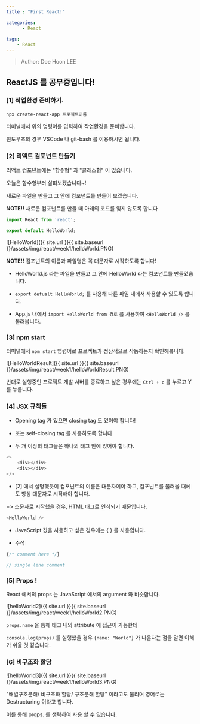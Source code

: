 ```yaml
---
title : "First React!"

categories:
      - React

tags:
    - React
---
```


> Author: Doe Hoon LEE

## ReactJS 를 공부중입니다!

### [1] 작업환경 준비하기.

```
npx create-react-app 프로젝트이름
```
터미널에서 위의 명령어를 입력하여 작업환경을 준비합니다.

윈도우즈의 경우 VSCode 나 git-bash 를 이용하시면 됩니다.

### [2] 리액트 컴포넌트 만들기

리액트 컴포넌트에는 "함수형" 과 "클래스형" 이 있습니다.

오늘은 함수형부터 살펴보겠습니다~!

새로운 파일을 만들고 그 안에 컴포넌트를 만들어 보겠습니다.

**NOTE!!** 새로운 컴포넌트를 만들 때 아래의 코드를 잊지 않도록 합니다

```js
import React from 'react';

export default HelloWorld;
```

![HelloWorld]({{ site.url }}{{ site.baseurl }}/assets/img/react/week1/helloWorld.PNG)

**NOTE!!** 컴포넌트의 이름과 파일명은 꼭 대문자로 시작하도록 합니다!

- HelloWorld.js 라는 파일을 만들고 그 안에 HelloWorld 라는 컴포넌트를 만들었습니다.

- `export defualt HelloWorld;` 를 사용해 다른 파일 내에서 사용할 수 있도록 합니다.

- App.js 내에서 `import HelloWorld from 경로` 를 사용하여 `<HelloWorld />` 를 불러옵니다.


### [3] npm start

터미널에서 `npm start` 명령어로 프로젝트가 정상적으로 작동하는지 확인해봅니다.

![HelloWorldResult]({{ site.url }}{{ site.baseurl }}/assets/img/react/week1/helloWorldResult.PNG)

반대로 실행중인 프로젝트 개발 서버를 종료하고 싶은 경우에는 `Ctrl + c` 를 누르고 Y 를 누릅니다.

### [4] JSX 규칙들

  * Opening tag 가 있으면 closing tag 도 있어야 합니다!

  * 또는 self-closing tag 를 사용하도록 합니다

  * 두 개 이상의 태그들은 하나의 태그 안에 있어야 합니다.

```js
<>
    <div></div>
    <div></div>
</>
```

  * [2] 에서 설명했듯이 컴포넌트의 이름은 대문자여야 하고, 컴포넌트를 불러올 때에도 항상 대문자로 시작해야 합니다.

  => 소문자로 시작했을 경우, HTML 태그로 인식되기 때문입니다.

```js
<HelloWorld />
```

  * JavaScript 값을 사용하고 싶은 경우에는 { } 를 사용합니다.

  * 주석

```js
{/* comment here */}

// single line comment
```

### [5] Props !

React 에서의 props 는 JavaScript 에서의 argument 와 비슷합니다.

![helloWorld2]({{ site.url }}{{ site.baseurl }}/assets/img/react/week1/helloWorld2.PNG)

`props.name` 을 통해 태그 내의 attribute 에 접근이 가능한데

`console.log(props)` 를 실행했을 경우 `{name: "World"}` 가 나온다는 점을 알면 이해가 쉬울 것 같습니다.


### [6] 비구조화 할당

![helloWorld3]({{ site.url }}{{ site.baseurl }}/assets/img/react/week1/helloWorld3.PNG)

"배열구조분해/ 비구조화 할당/ 구조분해 할당" 이라고도 불리며 영어로는 Destructuring 이라고 합니다.

이를 통해 props. 를 생략하여 사용 할 수 있습니다.